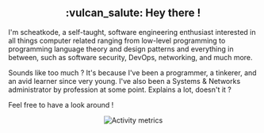 <h2 align="center">:vulcan_salute: Hey there !</h2>

I'm scheatkode, a self-taught, software engineering enthusiast  interested  in
all things computer related ranging from low-level programming to  programming
language theory and  design  patterns  and  everything  in  between,  such  as
software security, DevOps, networking, and much more.

Sounds like too much ? It's because I've been a programmer, a tinkerer, and an
avid  learner  since  very  young.  I've  also  been  a  Systems  &   Networks
administrator by profession at some point. Explains a lot, doesn't it ?

Feel free to have a look around !

<p align="center">
   <img alt="Activity metrics" src="https://gist.githubusercontent.com/scheatkode/e6dd6a6b982476c9fed0cfd448357f41/raw/607c1a3e6f35ca516c9f59e54ed9e9fd6793ea3d/github-metrics.svg" />
</p>
